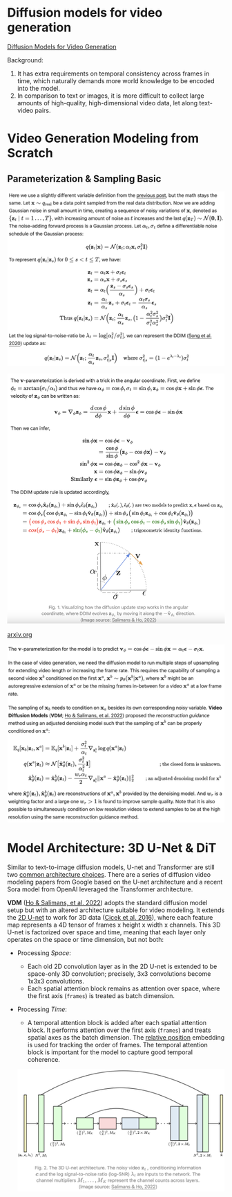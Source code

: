 # Diffusion models for video generation

[Diffusion Models for Video Generation](https://lilianweng.github.io/posts/2024-04-12-diffusion-video/)

Background:

1. It has extra requirements on temporal consistency across frames in time, which naturally demands more world knowledge to be encoded into the model.
2. In comparison to text or images, it is more difficult to collect large amounts of high-quality, high-dimensional video data, let along text-video pairs.

# **Video Generation Modeling from Scratch**

## **Parameterization & Sampling Basic**

![Untitled](Diffusion%20models%20for%20video%20generation%204a81adda3eb6405cbe8db8685390307b/Untitled.png)

![Untitled](Diffusion%20models%20for%20video%20generation%204a81adda3eb6405cbe8db8685390307b/Untitled%201.png)

[arxiv.org](https://arxiv.org/pdf/2202.00512)

![Untitled](Diffusion%20models%20for%20video%20generation%204a81adda3eb6405cbe8db8685390307b/Untitled%202.png)

# Model Architecture: 3D U-Net & DiT

Similar to text-to-image diffusion models, U-net and Transformer are still two [common architecture choices](https://lilianweng.github.io/posts/2021-07-11-diffusion-models/#model-architecture). There are a series of diffusion video modeling papers from Google based on the U-net architecture and a recent Sora model from OpenAI leveraged the Transformer architecture.

**VDM** ([Ho & Salimans, et al. 2022](https://arxiv.org/abs/2204.03458)) adopts the standard diffusion model setup but with an altered architecture suitable for video modeling. It extends the [2D U-net](https://lilianweng.github.io/posts/2021-07-11-diffusion-models/#model-architecture) to work for 3D data ([Cicek et al. 2016](https://arxiv.org/abs/1606.06650)), where each feature map represents a 4D tensor of frames x height x width x channels. This 3D U-net is factorized over space and time, meaning that each layer only operates on the space or time dimension, but not both:

- Processing *Space*:
    - Each old 2D convolution layer as in the 2D U-net is extended to be space-only 3D convolution; precisely, 3x3 convolutions become 1x3x3 convolutions.
    - Each spatial attention block remains as attention over space, where the first axis (`frames`) is treated as batch dimension.
- Processing *Time*:
    - A temporal attention block is added after each spatial attention block. It performs attention over the first axis (`frames`) and treats spatial axes as the batch dimension. The [relative position](https://lilianweng.github.io/posts/2023-01-27-the-transformer-family-v2/#relative-position-encoding) embedding is used for tracking the order of frames. The temporal attention block is important for the model to capture good temporal coherence.
    
    ![Untitled](Diffusion%20models%20for%20video%20generation%204a81adda3eb6405cbe8db8685390307b/Untitled%203.png)